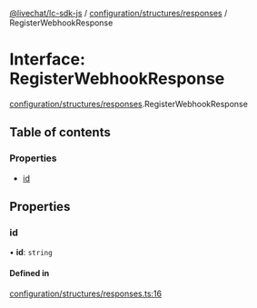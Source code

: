 [@livechat/lc-sdk-js](../README.md) / [configuration/structures/responses](../modules/configuration_structures_responses.md) / RegisterWebhookResponse

# Interface: RegisterWebhookResponse

[configuration/structures/responses](../modules/configuration_structures_responses.md).RegisterWebhookResponse

## Table of contents

### Properties

- [id](configuration_structures_responses.RegisterWebhookResponse.md#id)

## Properties

### id

• **id**: `string`

#### Defined in

[configuration/structures/responses.ts:16](https://github.com/livechat/lc-sdk-js/blob/a921f8a/src/configuration/structures/responses.ts#L16)
